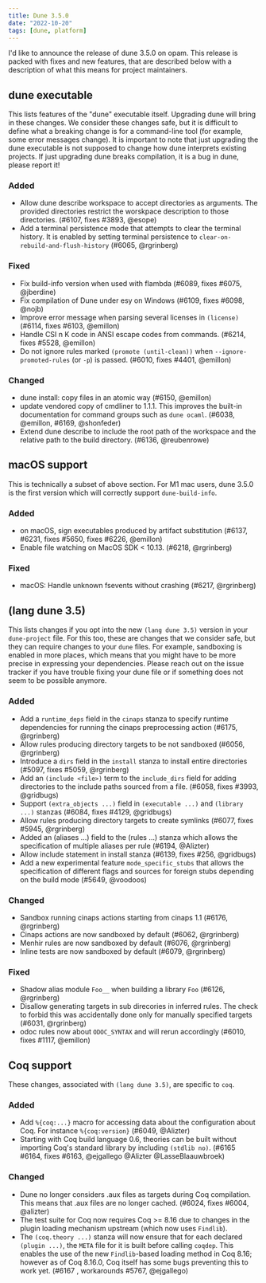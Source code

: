 ```yaml
---
title: Dune 3.5.0
date: "2022-10-20"
tags: [dune, platform]
---
```


I'd like to announce the release of dune 3.5.0 on opam. This release is packed with fixes and new features, that are described below with a description of what this means for project maintainers.

## dune executable

This lists features of the "dune" executable itself. Upgrading dune will bring in these changes. We consider these changes safe, but it is difficult to define what a breaking change is for a command-line tool (for example, some error messages change). It is important to note that just upgrading the dune executable is not supposed to change how dune interprets existing projects. If just upgrading dune breaks compilation, it is a bug in dune, please report it! 

### Added

- Allow dune describe workspace to accept directories as arguments.
  The provided directories restrict the worskpace description to those
  directories. (#6107, fixes #3893, @esope)
- Add a terminal persistence mode that attempts to clear the terminal history.
  It is enabled by setting terminal persistence to
  `clear-on-rebuild-and-flush-history` (#6065, @rgrinberg)

### Fixed

- Fix build-info version when used with flambda (#6089, fixes #6075, @jberdine)
- Fix compilation of Dune under esy on Windows (#6109, fixes #6098, @nojb)
- Improve error message when parsing several licenses in `(license)` (#6114,
  fixes #6103, @emillon)
- Handle CSI n K code in ANSI escape codes from commands. (#6214, fixes #5528,
  @emillon)
- Do not ignore rules marked `(promote (until-clean))` when
  `--ignore-promoted-rules` (or `-p`) is passed. (#6010, fixes #4401, @emillon)

### Changed

- dune install: copy files in an atomic way (#6150, @emillon)
- update vendored copy of cmdliner to 1.1.1. This improves the built-in
  documentation for command groups such as `dune ocaml`. (#6038, @emillon,
  #6169, @shonfeder)
- Extend dune describe to include the root path of the workspace and the
  relative path to the build directory. (#6136, @reubenrowe)

## macOS support

This is technically a subset of above section. For M1 mac users, dune 3.5.0 is the first version which will correctly support `dune-build-info`.

### Added

- on macOS, sign executables produced by artifact substitution (#6137, #6231,
  fixes #5650, fixes #6226, @emillon)
- Enable file watching on MacOS SDK < 10.13. (#6218, @rgrinberg)

### Fixed

- macOS: Handle unknown fsevents without crashing (#6217, @rgrinberg)

## (lang dune 3.5)

This lists changes if you opt into the new `(lang dune 3.5)` version in your `dune-project` file. For this too, these are changes that we consider safe, but they can require changes to your `dune` files. For example, sandboxing is enabled in more places, which means that you might have to be more precise in expressing your dependencies. Please reach out on the issue tracker if you have trouble fixing your dune file or if something does not seem to be possible anymore.

### Added

- Add a `runtime_deps` field in the `cinaps` stanza to specify runtime
  dependencies for running the cinaps preprocessing action (#6175, @rgrinberg)
- Allow rules producing directory targets to be not sandboxed (#6056,
  @rgrinberg)
- Introduce a `dirs` field in the `install` stanza to install entire
  directories (#5097, fixes #5059, @rgrinberg)
- Add an `(include <file>)` term to the `include_dirs` field for adding
  directories to the include paths sourced from a file. (#6058, fixes #3993,
  @gridbugs)
- Support `(extra_objects ...)` field in `(executable ...)` and `(library
  ...)` stanzas (#6084, fixes #4129, @gridbugs)
- Allow rules producing directory targets to create symlinks (#6077, fixes
  #5945, @rgrinberg)
- Added an (aliases ...) field to the (rules ...) stanza which allows the
  specification of multiple aliases per rule (#6194, @Alizter)
- Allow include statement in install stanza (#6139, fixes #256, @gridbugs)
- Add a new experimental feature `mode_specific_stubs` that allows the
  specification of different flags and sources for foreign stubs depending on
  the build mode (#5649, @voodoos)

### Changed

- Sandbox running cinaps actions starting from cinaps 1.1 (#6176, @rgrinberg)
- Cinaps actions are now sandboxed by default (#6062, @rgrinberg)
- Menhir rules are now sandboxed by default (#6076, @rgrinberg)
- Inline tests are now sandboxed by default (#6079, @rgrinberg)

### Fixed

- Shadow alias module `Foo__` when building a library `Foo` (#6126, @rgrinberg)
- Disallow generating targets in sub direcories in inferred rules. The check to
  forbid this was accidentally done only for manually specified targets (#6031,
  @rgrinberg)
- odoc rules now about `ODOC_SYNTAX` and will rerun accordingly (#6010, fixes
  #1117, @emillon)

## Coq support

These changes, associated with `(lang dune 3.5)`, are specific to `coq`.

### Added

- Add `%{coq:...}` macro for accessing data about the configuration about Coq.
  For instance `%{coq:version}` (#6049, @Alizter)
- Starting with Coq build language 0.6, theories can be built without importing
  Coq's standard library by including `(stdlib no)`.
  (#6165 #6164, fixes #6163, @ejgallego @Alizter @LasseBlaauwbroek)

### Changed

- Dune no longer considers .aux files as targets during Coq compilation. This
  means that .aux files are no longer cached. (#6024, fixes #6004, @alizter)
- The test suite for Coq now requires Coq >= 8.16 due to changes in the
  plugin loading mechanism upstream (which now uses `Findlib`).
- The `(coq.theory ...)` stanza will now ensure that for each declared `(plugin
 ...)`, the `META` file for it is built before calling `coqdep`. This enables
 the use of the new `Findlib`-based loading method in Coq 8.16; however as of
 Coq 8.16.0, Coq itself has some bugs preventing this to work yet. (#6167 ,
 workarounds #5767, @ejgallego)